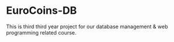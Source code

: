# EuroCoins-DB
This is third third year project for our database management &amp; web programming related course. 

